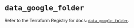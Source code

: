 # `data_google_folder`

Refer to the Terraform Registry for docs: [`data_google_folder`](https://registry.terraform.io/providers/hashicorp/google/6.49.3/docs/data-sources/folder).
